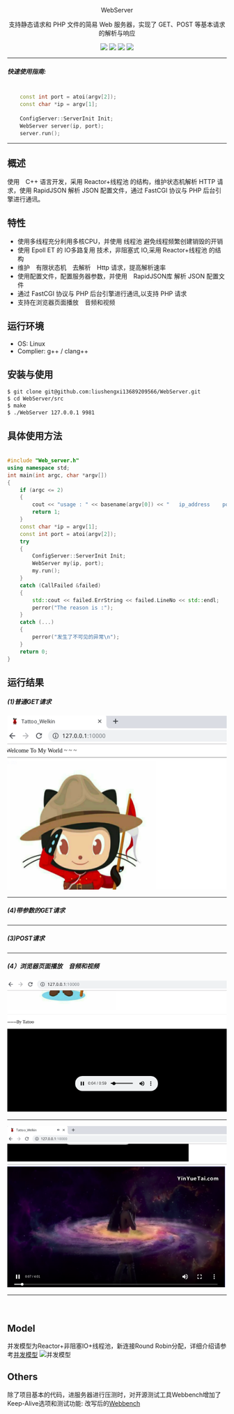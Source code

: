 <div align="center">

WebServer


支持静态请求和 PHP 文件的简易 Web 服务器，实现了 GET、POST 等基本请求的解析与响应

![](https://img.shields.io/badge/release-v1.0-blue.svg)
![](https://img.shields.io/badge/build-passing-green.svg)
![](https://img.shields.io/badge/dependencies-up%20to%20date-green.svg)
![](https://img.shields.io/badge/license-MIT-blue.svg)

</div>

--------

##### 快速使用指南:

```cpp

	const int port = atoi(argv[2]);
    const char *ip = argv[1];

	ConfigServer::ServerInit Init;
	WebServer server(ip, port);
	server.run();

```
--------

## 概述

使用　C++ 语言开发，采用 Reactor+线程池 的结构，维护状态机解析 HTTP 请求，使用 RapidJSON 解析 JSON 配置文件，通过 FastCGI 协议与 PHP 后台引擎进行通讯。

## 特性

- 使用多线程充分利用多核CPU，并使用 线程池 避免线程频繁创建销毁的开销
- 使用 Epoll ET 的 IO多路复用 技术，非阻塞式 IO,采用 Reactor+线程池 的结构
- 维护　有限状态机　去解析　Http 请求，提高解析速率
- 使用配置文件，配置服务器参数，并使用　RapidJSON库 解析 JSON 配置文件
- 通过 FastCGI 协议与 PHP 后台引擎进行通讯,以支持 PHP 请求　
- 支持在浏览器页面播放　音频和视频

## 运行环境

* OS: Linux 
* Complier: g++ / clang++ 

## 安装与使用
    $ git clone git@github.com:liushengxi13689209566/WebServer.git
	$ cd WebServer/src
    $ make 
    $ ./WebServer 127.0.0.1 9981

## 具体使用方法　
```cpp

#include "Web_server.h"
using namespace std;
int main(int argc, char *argv[])
{
	if (argc <= 2)
	{
		cout << "usage : " << basename(argv[0]) << "   ip_address    port_number   " << endl;
		return 1;
	}
	const char *ip = argv[1];
	const int port = atoi(argv[2]);
	try
	{
		ConfigServer::ServerInit Init;
		WebServer my(ip, port);
		my.run();
	}
	catch (CallFailed &failed)
	{
		std::cout << failed.ErrString << failed.LineNo << std::endl;
		perror("The reason is :");
	}
	catch (...)
	{
		perror("发生了不可见的异常\n");
	}
	return 0;
}
```
## 运行结果
##### (1)普通GET请求

![](https://github.com/liushengxi13689209566/WebServer/blob/master/image/get.png)

----- 

##### (4)带参数的GET请求

----- 

##### (3)POST请求

----- 

##### (4）浏览器页面播放　音频和视频
![](https://github.com/liushengxi13689209566/WebServer/blob/master/image/music.png)

----- 

![](https://github.com/liushengxi13689209566/WebServer/blob/master/image/video.png)

------
　
## Model

并发模型为Reactor+非阻塞IO+线程池，新连接Round Robin分配，详细介绍请参考[并发模型](https://github.com/linyacool/WebServer/blob/master/并发模型.md)
![并发模型](https://github.com/linyacool/WebServer/blob/master/datum/model.png)



## Others
除了项目基本的代码，进服务器进行压测时，对开源测试工具Webbench增加了Keep-Alive选项和测试功能: 改写后的[Webbench](https://github.com/linyacool/WebBench)

## 

